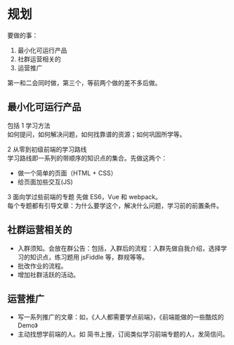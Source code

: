 # 规划
要做的事：

1. 最小化可运行产品
1. 社群运营相关的
1. 运营推广

第一和二会同时做，第三个，等前两个做的差不多后做。

## 最小化可运行产品
包括
1 学习方法  
如何提问，如何解决问题，如何找靠谱的资源；如何巩固所学等。

2 从零到初级前端的学习路线  
学习路线即一系列的带顺序的知识点的集合。先做这两个：
* 做一个简单的页面（HTML + CSS）
* 给页面加些交互(JS)

3 面向学过些前端的专题
先做 ES6，Vue 和 webpack。  
每个专题都有引导文章：为什么要学这个，解决什么问题，学习前的前置条件。

## 社群运营相关的
* 入群须知。会放在群公告：包括，入群后的流程：入群先做自我介绍，选择学习的知识点，练习题用 jsFiddle 等，群规等等。
* 批改作业的流程。
* 增加社群活跃的活动。

## 运营推广
* 写一系列推广的文章：如，《人人都需要学点前端》，《前端能做的一些酷炫的 Demo》
* 主动找想学前端的人。如 简书上搜，订阅类似学习前端专题的人，发简信问。

